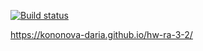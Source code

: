 [![Build status](https://ci.appveyor.com/api/projects/status/7ksiycnx1b17ns9u?svg=true)](https://ci.appveyor.com/project/kononova-daria/hw-ra-3-2)

https://kononova-daria.github.io/hw-ra-3-2/